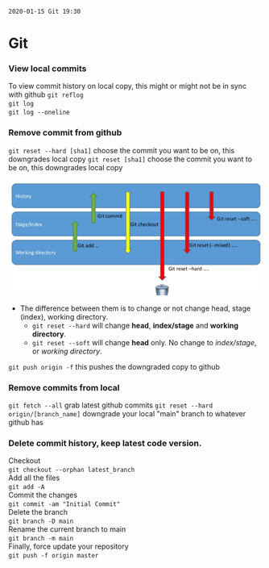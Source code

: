 `2020-01-15 Git 19:30`

# Git

### View local commits

To view commit history on local copy, this might or might not be in sync with github
`git reflog` <br>
`git log` <br>
`git log --oneline` <br>

### Remove commit from github

`git reset --hard [sha1]` choose the commit you want to be on, this downgrades local copy
`git reset [sha1]` choose the commit you want to be on, this downgrades local copy

![](src/img/13-1.png)

- The difference between them is to change or not change head, stage (index), working directory.
  - `git reset --hard` will change **head**, **index/stage** and **working directory**.
  - `git reset --soft` will change **head** only. No change to _index/stage_, or _working directory_.

`git push origin -f` this pushes the downgraded copy to github

### Remove commits from local

`git fetch --all` grab latest github commits
`git reset --hard origin/[branch_name]` downgrade your local "main" branch to whatever github has

### Delete commit history, keep latest code version.

Checkout <br>
`git checkout --orphan latest_branch` <br>
Add all the files <br>
`git add -A` <br>
Commit the changes <br>
`git commit -am "Initial Commit"` <br>
Delete the branch <br>
`git branch -D main` <br>
Rename the current branch to main <br>
`git branch -m main` <br>
Finally, force update your repository <br>
`git push -f origin master` <br>
